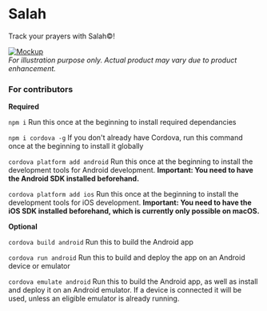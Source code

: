 # Salah

Track your prayers with Salah©!

[![Mockup](https://media.discordapp.net/attachments/787102126606123038/791381788299362344/132143972_398462931468762_7390489076958054486_n.png?width=679&height=701)]()  
 _For illustration purpose only. Actual product may vary due to product enhancement._

### For contributors

**Required**

`npm i`
Run this once at the beginning to install required dependancies

`npm i cordova -g`
If you don't already have Cordova, run this command once at the beginning to install it globally

`cordova platform add android`
Run this once at the beginning to install the development tools for Android
development. **Important: You need to have the Android SDK installed beforehand.**

`cordova platform add ios`
Run this once at the beginning to install the development tools for iOS
development. **Important: You need to have the iOS SDK installed beforehand, which is currently only possible on macOS.**

**Optional**

`cordova build android`
Run this to build the Android app

`cordova run android`
Run this to build and deploy the app on an Android device or emulator

`cordova emulate android`
Run this to build the Android app, as well as install and deploy it on an Android emulator. If a device is connected it will be used, unless an eligible emulator is already running.
